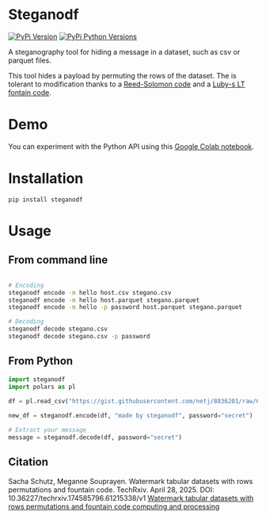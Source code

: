 
# Steganodf 

[![PyPi Version](https://img.shields.io/pypi/v/steganodf.svg)](https://pypi.python.org/pypi/steganodf/)
[![PyPi Python Versions](https://img.shields.io/pypi/pyversions/yt2mp3.svg)](https://pypi.python.org/pypi/steganodf/)


A steganography tool for hiding a message in a dataset, such as csv or parquet files.

This tool hides a payload by permuting the rows of the dataset. The is tolerant
to modification thanks to a [Reed-Solomon code](https://en.wikipedia.org/wiki/Reed%E2%80%93Solomon_error_correction) and a [Luby-s LT fontain code](https://en.wikipedia.org/wiki/Luby_transform_code).

# Demo 

You can  experiment with the Python API using this [Google Colab notebook](https://colab.research.google.com/drive/1cp0WaIOO7Xj3ObwR9vr4Nae5KSwyW61e?usp=sharing). 


# Installation 

```
pip install steganodf
```

# Usage 

## From command line 
```bash 

# Encoding 
steganodf encode -m hello host.csv stegano.csv
steganodf encode -m hello host.parquet stegano.parquet 
steganodf encode -m hello -p password host.parquet stegano.parquet 

# Decoding 
steganodf decode stegano.csv
steganodf decode stegano.csv -p password

```

## From Python

```python
import steganodf 
import polars as pl
 
df = pl.read_csv("https://gist.githubusercontent.com/netj/8836201/raw/6f9306ad21398ea43cba4f7d537619d0e07d5ae3/iris.csv")

new_df = steganodf.encode(df, "made by steganodf", password="secret")

# Extract your message 
message = steganodf.decode(df, password="secret")

```

## Citation
Sacha Schutz, Meganne Souprayen. Watermark tabular datasets with rows permutations and fountain code. TechRxiv. April 28, 2025.
DOI: 10.36227/techrxiv.174585796.61215338/v1
[Watermark tabular datasets with rows permutations and fountain code
computing and processing](https://www.techrxiv.org/doi/full/10.36227/techrxiv.174585796.61215338/v1)



